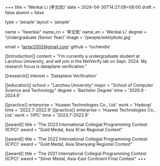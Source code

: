 +++
title = 'Wenkai Li (李文凯)'
date = 2024-04-30T14:27:08+08:00
draft = false
alumni = false

type = 'people' 
layout = 'people'

name = "liwenkai"
name_cn = '李文凯'
name_en = 'Wenkai Li'
degree = 'Undergraduate (Senior Year)'
image = '/people/wkli/photo.jpg'

email = 'tartar2002@gmail.com'
github = 'tuchendis'

[[introduction]] 
    content = "I'm currently a undergraduate student at Lanzhou University, and will join in the NetVerify lab on Sept. 2024. My research focus is dataplane verification."

[[research]]
    interest = 'Dataplane Verification' 

[[education]] 
    school = "Lanzhou University" 
    major = "School of Computer Science and Technology"
    degree = 'Bachelor Degree'
    time = '2020.9 - 2024.6'

[[practice]]
    enterprise = 'Huawei Technologies Co., Ltd.'
    work = 'Hadoop'
    time = '2022.7-2022.9'
[[practice]]
    enterprise = 'Huawei Technologies Co., Ltd.'
    work = 'HPC'
    time = '2023.7-2023.9'

[[award]] 
    title = 'The 2023 International Collegial Programming Contest (ICPC)'
    award = "Gold Medal, Asia Xi'an Regional Contest"

[[award]] 
    title = 'The 2022 International Collegial Programming Contest (ICPC)'
    award = "Gold Medal, Asia Shenyang Regional Contest"

[[award]] 
    title = 'The 2021 International Collegial Programming Contest (ICPC)'
    award = "Silver Medal, Asia-East Continent Final Contest"
+++
